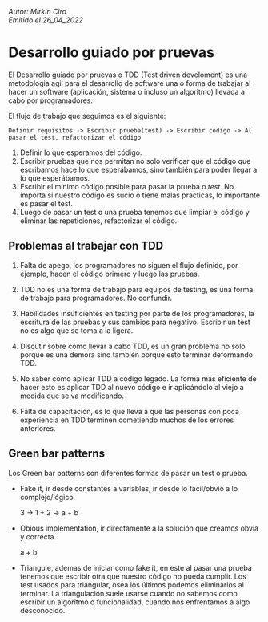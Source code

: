 *Autor: Mirkin Ciro* <br>
*Emitido el 26_04_2022*


# Desarrollo guiado por pruevas

El Desarrollo guiado por pruevas o TDD (Test driven develoment) es una metodologia agil para el desarrollo de software una o forma de trabajar al hacer un software (aplicación, sistema o incluso un algoritmo) llevada a cabo por programadores.

El flujo de trabajo que seguimos es el siguiente:

	Definir requisitos -> Escribir prueba(test) -> Escribir código -> Al pasar el test, refactorizar el código

1. Definir lo que esperamos del código.
2. Escribir pruebas que nos permitan no solo verificar que el código que escribamos hace lo que esperábamos, sino también para poder llegar a lo que esperábamos.
3. Escribir el mínimo código posible para pasar la prueba o *test*. No importa si nuestro código es sucio o tiene malas practicas, lo importante es pasar el test.
4. Luego de pasar un test o una prueba tenemos que limpiar el código y eliminar las repeticiones, refactorizar el código.


## Problemas al trabajar con TDD

1. Falta de apego, los programadores no siguen el flujo definido, por ejemplo, hacen el código primero y luego las pruebas.

2. TDD no es una forma de trabajo para equipos de testing, es una forma de trabajo para programadores. No confundir.

3. Habilidades insuficientes en testing por parte de los programadores, la escritura de las pruebas y sus cambios para negativo. Escribir un test no es algo que se toma a la ligera.

4. Discutir sobre como llevar a cabo TDD, es un gran problema no solo porque es una demora sino también porque esto terminar deformando TDD.

5. No saber como aplicar TDD a código legado. La forma más eficiente de hacer esto es aplicar TDD al nuevo código e ir aplicándolo al viejo a medida que se va modificando.

6. Falta de capacitación, es lo que lleva a que las personas con poca experiencia en TDD terminen cometiendo muchos de los errores anteriores.

## Green bar patterns

Los Green bar patterns son diferentes formas de pasar un test o prueba.

* Fake it, ir desde constantes a variables, ir desde lo fácil/obvió a lo complejo/lógico. <br>

	3 -> 1 + 2 -> a + b

* Obious implementation, ir directamente a la solución que creamos obvia y correcta. <br/>

	a + b

* Triangule, ademas de iniciar como fake it, en este al pasar una prueba tenemos que escribir otra que nuestro código no pueda cumplir. 
Los test usados para triangular, osea los últimos podemos eliminarlos al terminar. 
La triangulación suele usarse cuando no sabemos como escribir un algoritmo o funcionalidad, cuando nos enfrentamos a algo desconocido.


